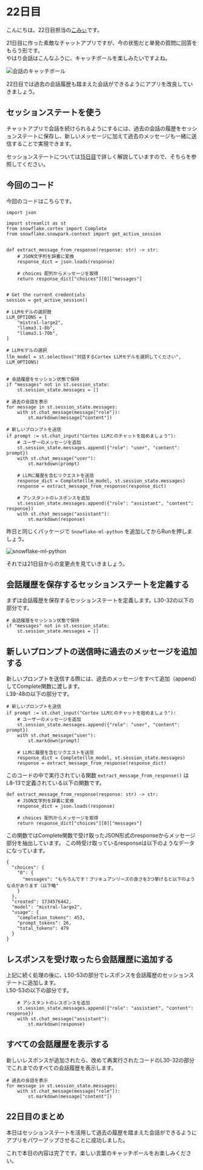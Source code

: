 # 22日目
こんにちは。22日目担当の[こみぃ](https://x.com/kommy_jp)です。

21日目に作った素敵なチャットアプリですが、今の状態だと単発の質問に回答をもらう形です。  
やはり会話はこんなふうに、キャッチボールを楽しみたいですよね。

![会話のキャッチボール](app/static/day22_02.png "会話のキャッチボール")

22日目では過去の会話履歴も踏まえた会話ができるようにアプリを改良していきましょう。

## セッションステートを使う
チャットアプリで会話を続けられるようにするには、過去の会話の履歴をセッションステートに保存し、新しいメッセージに加えて過去のメッセージも一緒に送信することで実現できます。

セッションステートについては[15日目](/?day=15)で詳しく解説していますので、そちらを参照してください。

## 今回のコード
今回のコードはこちらです。
```
import json

import streamlit as st
from snowflake.cortex import Complete
from snowflake.snowpark.context import get_active_session


def extract_message_from_response(response: str) -> str:
    # JSON文字列を辞書に変換
    response_dict = json.loads(response)
    
    # choices 配列からメッセージを取得
    return response_dict["choices"][0]["messages"]


# Get the current credentials
session = get_active_session()

# LLMモデルの選択肢
LLM_OPTIONS = [
    "mistral-large2",
    "llama3.1-8b",
    "llama3.1-70b",
]

# LLMモデルの選択
llm_model = st.selectbox("対話するCortex LLMモデルを選択してください", LLM_OPTIONS)


# 会話履歴をセッション状態で保持
if "messages" not in st.session_state:
    st.session_state.messages = []

# 過去の会話を表示
for message in st.session_state.messages:
    with st.chat_message(message["role"]):
        st.markdown(message["content"])

# 新しいプロンプトを送信
if prompt := st.chat_input("Cortex LLMとのチャットを始めましょう"):
    # ユーザーのメッセージを追加
    st.session_state.messages.append({"role": "user", "content": prompt})
    with st.chat_message("user"):
        st.markdown(prompt)

    # LLMに履歴を含むリクエストを送信
    response_dict = Complete(llm_model, st.session_state.messages)
    response = extract_message_from_response(response_dict)
    
    # アシスタントのレスポンスを追加
    st.session_state.messages.append({"role": "assistant", "content": response})
    with st.chat_message("assistant"):
        st.markdown(response)

```

昨日と同じくパッケージで `Snowflake-ml-python` を追加してからRunを押しましょう。

![snowflake-ml-python](app/static/day22_01.png "snowflake-ml-pythonを忘れずに追加")

それでは21日目からの変更点を見ていきましょう。

## 会話履歴を保存するセッションステートを定義する
まずは会話履歴を保存するセッションステートを定義します。L30-32の以下の部分です。  
```
# 会話履歴をセッション状態で保持
if "messages" not in st.session_state:
    st.session_state.messages = []

```

## 新しいプロンプトの送信時に過去のメッセージを追加する
新しいプロンプトを送信する際には、過去のメッセージをすべて追加（append）してComplete関数に渡します。   
L39-48の以下の部分です。
```
# 新しいプロンプトを送信
if prompt := st.chat_input("Cortex LLMとのチャットを始めましょう"):
    # ユーザーのメッセージを追加
    st.session_state.messages.append({"role": "user", "content": prompt})
    with st.chat_message("user"):
        st.markdown(prompt)

    # LLMに履歴を含むリクエストを送信
    response_dict = Complete(llm_model, st.session_state.messages)
    response = extract_message_from_response(response_dict)

```

このコードの中で実行されている関数 `extract_message_from_response()` はL8-13で定義されている以下の関数です。
```
def extract_message_from_response(response: str) -> str:
    # JSON文字列を辞書に変換
    response_dict = json.loads(response)
    
    # choices 配列からメッセージを取得
    return response_dict["choices"][0]["messages"]
```
この関数ではComplete関数で受け取ったJSON形式のresponseからメッセージ部分を抽出しています。
この時受け取っているresponseは以下のようなデータになっています。

```
{
  "choices": {
    "0": {
      "messages": "もちろんです！プリキュアシリーズの良さを3つ挙げると以下のような点があります（以下略"
    }
  },
  "created": 1734576442,
  "model": "mistral-large2",
  "usage": {
    "completion_tokens": 453,
    "prompt_tokens": 26,
    "total_tokens": 479
  }
}
```

## レスポンスを受け取ったら会話履歴に追加する
上記に続く処理の後に、L50-53の部分でレスポンスを会話履歴のセッションステートに追加します。  
L50-53の以下の部分です。
```
    # アシスタントのレスポンスを追加
    st.session_state.messages.append({"role": "assistant", "content": response})
    with st.chat_message("assistant"):
        st.markdown(response)
```

## すべての会話履歴を表示する
新しいレスポンスが追加されたら、改めて再実行されたコードのL30-32の部分でこれまでのすべての会話履歴を表示します。
```
# 過去の会話を表示
for message in st.session_state.messages:
    with st.chat_message(message["role"]):
        st.markdown(message["content"])
```

## 22日目のまとめ
本日はセッションステートを活用して過去の履歴を踏まえた会話ができるようにアプリをパワーアップさせることに成功しました。

これで本日の内容は完了です。楽しい言葉のキャッチボールをお楽しみください。